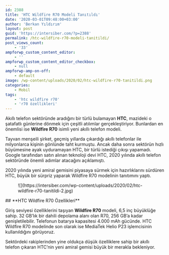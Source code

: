 ```yaml
---
id: 2388
title: 'HTC Wildfire R70 Modeli Tanıtıldı'
date: '2020-03-01T09:48:00+03:00'
author: 'Berkan Yıldırım'
layout: post
guid: 'https://intersiber.com/?p=2388'
permalink: /htc-wildfire-r70-modeli-tanitildi/
post_views_count:
    - '33'
ampforwp_custom_content_editor:
    - ''
ampforwp_custom_content_editor_checkbox:
    - null
ampforwp-amp-on-off:
    - default
image: /wp-content/uploads/2020/02/htc-wildfire-r70-tanitildi.png
categories:
    - Mobil
tags:
    - 'htc wildfire r70'
    - 'r70 özellikleri'
---
```


Akıllı telefon sektöründe aradığını bir türlü bulamayan **HTC**, mazideki o şatafatlı günlerine dönmek için çeşitli atılımlar gerçekleştiriyor. Bunlardan en önemlisi ise **Wildfire R70** isimli yeni akıllı telefon modeli.

Tayvan menşeili şirket, geçmiş yıllarda çıkardığı akıllı telefonlar ile milyonlarca kişinin gönlünde taht kurmuştu. Ancak daha sonra sektörün hızlı büyümesine ayak uyduramayan HTC, bir türlü istediği çıkışı yapamadı. Google tarafından satın alınan teknoloji devi HTC, 2020 yılında akıllı telefon sektöründe önemli adımlar atacağını açıklamıştı.

2020 yılında yeni amiral gemisini piyasaya sürmek için hazırlıklarını sürdüren HTC, büyük bir sürpriz yaparak Wildfire R70 modelinin tanıtımını yaptı.

<figure class="wp-block-image size-large">![](https://intersiber.com/wp-content/uploads/2020/02/htc-wildfire-r70-tanitildi-2.jpg)</figure>## **HTC Wildfire R70 Özellikleri**

Giriş seviyesi özelliklerini taşıyan **Wildfire R70** modeli, 6,5 inç büyüklüğe sahip. 32 GB’lık bir dahili depolama alanı olan R70, 256 GB’a kadar genişletilebilir. Telefonun batarya kapasitesi 4.000 mAh gücünde. HTC Wildfire R70 modelinde son olarak ise MediaTek Helio P23 işlemcisinin kullanıldığını görüyoruz.

Sektördeki rakiplerinden yine oldukça düşük özelliklere sahip bir akıllı telefon çıkaran HTC’nin yeni amiral gemisi büyük bir merakla bekleniyor.